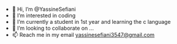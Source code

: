 - 👋 Hi, I’m @YassineSefiani
- 👀 I’m interested in coding 
- 🌱 I’m currently a student in 1st year and learning the c language
- 💞️ I’m looking to collaborate on ...
- 📫 Reach me in my email yassinesefiani3547@gmail.com

<!---
YassineSefiani/YassineSefiani is a ✨ special ✨ repository because its `README.md` (this file) appears on your GitHub profile.
You can click the Preview link to take a look at your changes.
--->
